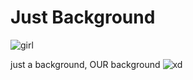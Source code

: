 # Just Background

![girl](https://media.tenor.com/oFT_AckAEwoAAAAC/anime-typing.gif)

 just a background,
 OUR background
 ![xd](https://memetemplate.in/uploads/1638303523.jpeg)

